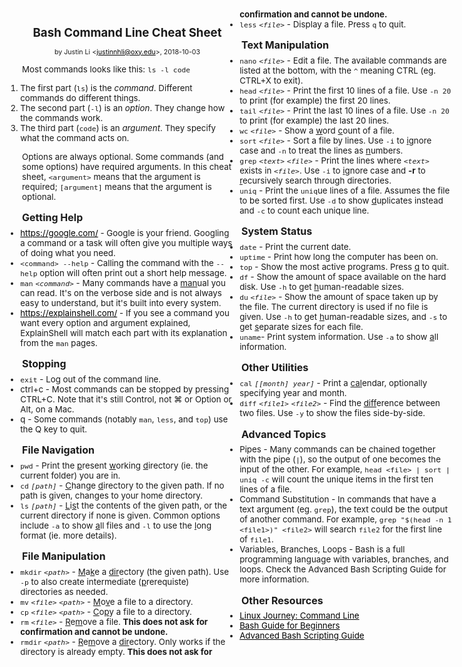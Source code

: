 <!DOCTYPE HTML>
<head>
    <meta content="text/html; charset=utf-8" http-equiv="Content-Type">
    <title>Bash Cheat Sheet</title>
    <style>
        body {margin:auto auto; width:90ex; max-width:95%;}
        /* two column layout */
        body {
            -webkit-column-count:2;
            -moz-column-count:2;
            column-count:2;
        }
        blockquote {border-left: 1ex solid #E0E0E0; margin: 0; padding: 0 3ex;}
        img {display:block; margin:auto auto; max-width:100%;}
        p {font-size:10pt;}
        a {color:#000000;}
        h1 {font-size:14pt; text-align:center;}
        h2 {font-size:12pt; font-weight:bold; line-height:0.4;}
        ul {margin:0;}
        li {font-size:10pt; margin-left:-20pt;}
        h1+p {font-size:8pt; text-align:center;}
    </style>
</head>
<body>

# Bash Command Line Cheat Sheet

by Justin Li \<<justinnhli@oxy.edu>\>, 2018-10-03

Most commands looks like this: `ls -l code`

1. The first part (`ls`) is the *command*. Different commands do different things.
2. The second part (`-l`) is an *option*. They change how the commands work.
3. The third part (`code`) is an *argument*. They specify what the command acts on.

Options are always optional. Some commands (and some options) have required arguments. In this cheat sheet, `<argument>` means that the argument is required; `[argument]` means that the argument is optional.

## Getting Help

* <https://google.com/> - Google is your friend. Googling a command or a task will often give you multiple ways of doing what you need.
* `<command> --help` - Calling the command with the `--help` option will often print out a short help message.
* `man` *`<command>`* - Many commands have a <span style="text-decoration:underline;">man</span>ual you can read. It's on the verbose side and is not always easy to understand, but it's built into every system.
* <https://explainshell.com/> - If you see a command you want every option and argument explained, ExplainShell will match each part with its explanation from the `man` pages.

## Stopping

* `exit` - Log out of the command line.
* ctrl+c - Most commands can be stopped by pressing CTRL+C. Note that it's still Control, not &#8984; or Option or Alt, on a Mac.
* q - Some commands (notably `man`, `less`, and `top`) use the Q key to quit.

## File Navigation

* `pwd` - Print the <span style="text-decoration:underline;">p</span>resent <span style="text-decoration:underline;">w</span>orking <span style="text-decoration:underline;">d</span>irectory (ie. the current folder) you are in.
* `cd` *`[path]`* - <span style="text-decoration:underline;">C</span>hange <span style="text-decoration:underline;">d</span>irectory to the given path. If no path is given, changes to your home directory.
* `ls` *`[path]`* - <span style="text-decoration:underline;">L</span>i<span style="text-decoration:underline;">s</span>t the contents of the given path, or the current directory if none is given. Common options include `-a` to show <span style="text-decoration:underline;">a</span>ll files and `-l` to use the <span style="text-decoration:underline;">l</span>ong format (ie. more details).

## File Manipulation

* `mkdir` *`<path>`* - <span style="text-decoration:underline;">M</span>a<span style="text-decoration:underline;">k</span>e a <span style="text-decoration:underline;">dir</span>ectory (the given path). Use `-p` to also create intermediate (<span style="text-decoration:underline;">p</span>rerequiste) directories as needed.
* `mv` *`<file>`* *`<path>`* - <span style="text-decoration:underline;">M</span>o<span style="text-decoration:underline;">v</span>e a file to a directory.
* `cp` *`<file>`* *`<path>`* - <span style="text-decoration:underline;">C</span>o<span style="text-decoration:underline;">p</span>y a file to a directory.
* `rm` *`<file>`* - <span style="text-decoration:underline;">R</span>e<span style="text-decoration:underline;">m</span>ove a file. **This does not ask for confirmation and cannot be undone.**
* `rmdir` *`<path>`* - <span style="text-decoration:underline;">R</span>e<span style="text-decoration:underline;">m</span>ove a <span style="text-decoration:underline;">dir</span>ectory. Only works if the directory is already empty. **This does not ask for confirmation and cannot be undone.**
* `less` *`<file>`* - Display a file. Press `q` to quit.

## Text Manipulation

* `nano` *`<file>`* - Edit a file. The available commands are listed at the bottom, with the `^` meaning CTRL (eg. CTRL+X to exit).
* `head` *`<file>`* - Print the first 10 lines of a file. Use `-n 20` to print (for example) the first 20 lines.
* `tail` *`<file>`* - Print the last 10 lines of a file. Use `-n 20` to print (for example) the last 20 lines.
* `wc` *`<file>`* - Show a <span style="text-decoration:underline;">w</span>ord <span style="text-decoration:underline;">c</span>ount of a file.
* `sort` *`<file>`* - Sort a file by lines. Use `-i` to <span style="text-decoration:underline;">i</span>gnore case and `-n` to treat the lines as <span style="text-decoration:underline;">n</span>umbers.
* `grep` *`<text>`* *`<file>`* - Print the lines where *`<text>`* exists in *`<file>`*. Use `-i` to <span style="text-decoration:underline;">i</span>gnore case and **-r** to <span style="text-decoration:underline;">r</span>ecursively search through directories.
* `uniq` - Print the `uniq`ue lines of a file. Assumes the file to be sorted first. Use `-d` to show <span style="text-decoration:underline;">d</span>uplicates instead and `-c` to count each unique line.

## System Status

* `date` - Print the current date.
* `uptime` - Print how long the computer has been on.
* `top` - Show the most active programs. Press <span style="text-decoration:underline;">q</span> to quit.
* `df` - Show the amount of space available on the hard disk. Use `-h` to get <span style="text-decoration:underline;">h</span>uman-readable sizes.
* `du` *`<file>`* - Show the amount of space taken up by the file. The current directory is used if no file is given. Use `-h` to get <span style="text-decoration:underline;">h</span>uman-readable sizes, and `-s` to get <span style="text-decoration:underline;">s</span>eparate sizes for each file.
* `uname`- Print system information. Use `-a` to show <span style="text-decoration:underline;">a</span>ll information.

## Other Utilities

* `cal` *`[[month] year]`* - Print a <span style="text-decoration:underline;">cal</span>endar, optionally specifying year and month.
* `diff` *`<file1>`* *`<file2>`* - Find the <span style="text-decoration:underline;">diff</span>erence between two files. Use `-y` to show the files side-by-side.

## Advanced Topics

* Pipes - Many commands can be chained together with the pipe (`|`), so the output of one becomes the input of the other. For example, `head <file> | sort | uniq -c` will count the unique items in the first ten lines of a file.
* Command Substitution - In commands that have a text argument (eg. `grep`), the text could be the output of another command. For example, `grep "$(head -n 1 <file1>)" <file2>` will search `file2` for the first line of `file1`.
* Variables, Branches, Loops - Bash is a full programming language with variables, branches, and loops. Check the Advanced Bash Scripting Guide for more information.

## Other Resources

* [Linux Journey: Command Line](https://linuxjourney.com/lesson/the-shell)
* [Bash Guide for Beginners](https://www.tldp.org/LDP/Bash-Beginners-Guide/html/Bash-Beginners-Guide.html)
* [Advanced Bash Scripting Guide](https://www.tldp.org/LDP/abs/html/abs-guide.html)

</body>
</html>
